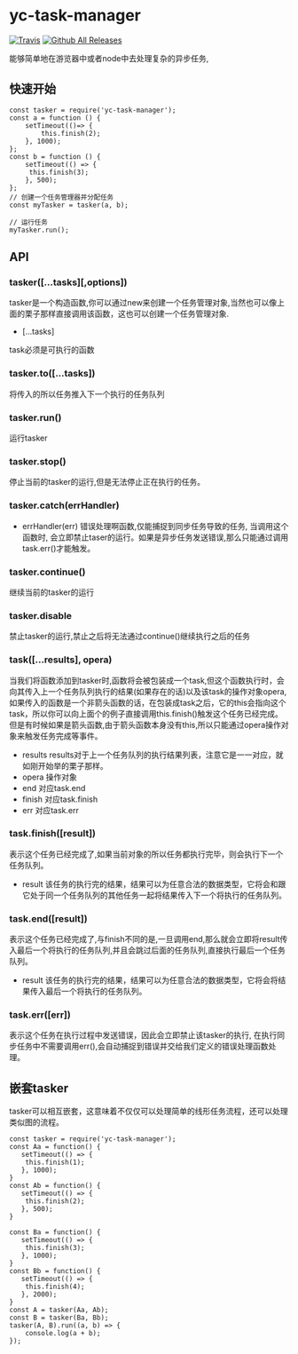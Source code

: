 # yc-task-manager
[![Travis](https://img.shields.io/travis/rust-lang/rust.svg)]()
[![Github All Releases](https://img.shields.io/github/downloads/lyc923/yc-task-manager/total.svg)]()

能够简单地在游览器中或者node中去处理复杂的异步任务,

## 快速开始

```
const tasker = require('yc-task-manager');
const a = function () {
    setTimeout(()=> {
        this.finish(2);
    }, 1000);
};
const b = function () {
    setTimeout(() => {
     this.finish(3);
    }, 500);
};
// 创建一个任务管理器并分配任务
const myTasker = tasker(a, b);

// 运行任务
myTasker.run();

```

## API

### tasker([...tasks][,options])

tasker是一个构造函数,你可以通过new来创建一个任务管理对象,当然也可以像上面的栗子那样直接调用该函数，这也可以创建一个任务管理对象.

- [...tasks]

task必须是可执行的函数


### tasker.to([...tasks])

将传入的所以任务推入下一个执行的任务队列

### tasker.run()
运行tasker

### tasker.stop()
停止当前的tasker的运行,但是无法停止正在执行的任务。

### tasker.catch(errHandler)

- errHandler(err)
错误处理啊函数,仅能捕捉到同步任务导致的任务, 当调用这个函数时, 会立即禁止taser的运行。如果是异步任务发送错误,那么只能通过调用task.err()才能触发。

### tasker.continue()
继续当前的tasker的运行

### tasker.disable
禁止tasker的运行,禁止之后将无法通过continue()继续执行之后的任务


### task([...results], opera)

当我们将函数添加到tasker时,函数将会被包装成一个task,但这个函数执行时，会向其传入上一个任务队列执行的结果(如果存在的话)以及该task的操作对象opera,如果传入的函数是一个非箭头函数的话，在包装成task之后，它的this会指向这个task，所以你可以向上面个的例子直接调用this.finish()触发这个任务已经完成。但是有时候如果是箭头函数,由于箭头函数本身没有this,所以只能通过opera操作对象来触发任务完成等事件。
- results
results对于上一个任务队列的执行结果列表，注意它是一一对应，就如刚开始举的栗子那样。
- opera
操作对象
 - end 对应task.end
 - finish 对应task.finish
 - err 对应task.err

### task.finish([result])
表示这个任务已经完成了,如果当前对象的所以任务都执行完毕，则会执行下一个任务队列。
- result
该任务的执行完的结果，结果可以为任意合法的数据类型，它将会和跟它处于同一个任务队列的其他任务一起将结果传入下一个将执行的任务队列。

### task.end([result])
表示这个任务已经完成了,与finish不同的是,一旦调用end,那么就会立即将result传入最后一个将执行的任务队列,并且会跳过后面的任务队列,直接执行最后一个任务队列。
- result
该任务的执行完的结果，结果可以为任意合法的数据类型，它将会将结果传入最后一个将执行的任务队列。

### task.err([err])
表示这个任务在执行过程中发送错误，因此会立即禁止该tasker的执行, 在执行同步任务中不需要调用err(),会自动捕捉到错误并交给我们定义的错误处理函数处理。

## 嵌套tasker
tasker可以相互嵌套，这意味着不仅仅可以处理简单的线形任务流程，还可以处理类似图的流程。

```
const tasker = require('yc-task-manager');
const Aa = function() {
   setTimeout(() => {
    this.finish(1);
   }, 1000);
}
const Ab = function() {
   setTimeout(() => {
    this.finish(2);
   }, 500);
}

const Ba = function() {
   setTimeout(() => {
    this.finish(3);
   }, 1000);
}
const Bb = function() {
   setTimeout(() => {
    this.finish(4);
   }, 2000);
}
const A = tasker(Aa, Ab);
const B = tasker(Ba, Bb);
tasker(A, B).run((a, b) => {
    console.log(a + b);
});
```


